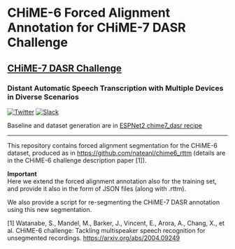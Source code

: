 # CHiME-6 Forced Alignment Annotation for CHiME-7 DASR Challenge


## [CHiME-7 DASR Challenge](https://www.chimechallenge.org/current/task1/index) 
### Distant Automatic Speech Transcription with Multiple Devices in Diverse Scenarios

[![Twitter](https://img.shields.io/twitter/url/https/twitter.com/chimechallenge.svg?style=social&label=Follow%20%40chimechallenge)](https://twitter.com/chimechallenge)
[![Slack][slack-badge]][slack-invite]


Baseline and dataset generation are in [ESPNet2 chime7_dasr recipe](https://github.com/espnet/espnet/tree/master/egs2/chime7_task1/asr1)

---
This repository contains forced alignment segmentation for the CHiME-6 dataset, 
produced as in https://github.com/nateanl/chime6_rttm (details are in the CHiME-6 challenge description paper [1]).

**Important** <br>
Here we extend the forced alignment annotation also for the training set, and provide it also in the form of 
JSON files (along with .rttm).

We also provide a script for re-segmenting the CHiME-7 DASR annotation using this new
segmentation. 

[1] Watanabe, S., Mandel, M., Barker, J., Vincent, E., Arora, A., Chang, X., et al. CHiME-6 challenge: Tackling multispeaker speech recognition for unsegmented recordings. <https://arxiv.org/abs/2004.09249> <br>

[slack-badge]: https://img.shields.io/badge/slack-chat-green.svg?logo=slack
[slack-invite]: https://join.slack.com/t/chime-fey5388/shared_invite/zt-1oha0gedv-JEUr1mSztR7~iK9AxM4HOA
[twitter]: https://twitter.com/chimechallenge<h2>References</h2>


